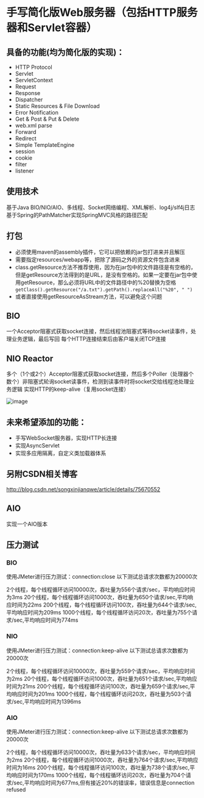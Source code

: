 # 手写简化版Web服务器（包括HTTP服务器和Servlet容器）
## 具备的功能(均为简化版的实现)：
- HTTP Protocol
- Servlet
- ServletContext
- Request
- Response
- Dispatcher
- Static Resources & File Download
- Error Notification
- Get & Post & Put & Delete
- web.xml parse
- Forward
- Redirect
- Simple TemplateEngine
- session
- cookie
- filter
- listener 

## 使用技术
基于Java BIO/NIO/AIO、多线程、Socket网络编程、XML解析、log4j/slf4j日志
基于Spring的PathMatcher实现SpringMVC风格的路径匹配

## 打包
- 必须使用maven的assembly插件，它可以把依赖的jar包打进来并且解压
- 需要指定resources/webapp等，把除了源码之外的资源文件包含进来
- class.getResource方法不推荐使用，因为在jar包中的文件路径是有空格的，但是getResource方法得到的是URL，是没有空格的。如果一定要在jar包中使用getResource，那么必须将URL中的文件路径中的%20替换为空格`getClass().getResource("/a.txt").getPath().replaceAll("%20", " ")`
- 或者直接使用getResourceAsStream方法，可以避免这个问题

## BIO
一个Acceptor阻塞式获取socket连接，然后线程池阻塞式等待socket读事件，处理业务逻辑，最后写回
每个HTTP连接结束后由客户端关闭TCP连接


## NIO Reactor
多个（1个或2个）Acceptor阻塞式获取socket连接，然后多个Poller（处理器个数个）非阻塞式轮询socket读事件，检测到读事件时将socket交给线程池处理业务逻辑
实现HTTP的keep-alive（复用socket连接）

![image](http://markdown-1252651195.cossh.myqcloud.com/%E6%9C%AA%E5%91%BD%E5%90%8D%E6%96%87%E4%BB%B6.jpg)


## 未来希望添加的功能：
- 手写WebSocket服务器，实现HTTP长连接
- 实现AsyncServlet
- 实现多应用隔离，自定义类加载器体系


## 另附CSDN相关博客
http://blog.csdn.net/songxinjianqwe/article/details/75670552


## AIO
实现一个AIO版本

## 压力测试

### BIO
使用JMeter进行压力测试：connection:close
以下测试总请求次数都为20000次

2个线程，每个线程循环访问10000次，吞吐量为556个请求/sec，平均响应时间为3ms
20个线程，每个线程循环访问1000次，吞吐量为650个请求/sec,平均响应时间为22ms
200个线程，每个线程循环访问100次，吞吐量为644个请求/sec,平均响应时间为209ms
1000个线程，每个线程循环访问20次，吞吐量为755个请求/sec,平均响应时间为774ms


### NIO

使用JMeter进行压力测试：connection:keep-alive
以下测试总请求次数都为20000次

2个线程，每个线程循环访问10000次，吞吐量为559个请求/sec，平均响应时间为2ms
20个线程，每个线程循环访问1000次，吞吐量为651个请求/sec,平均响应时间为21ms
200个线程，每个线程循环访问100次，吞吐量为659个请求/sec,平均响应时间为201ms
1000个线程，每个线程循环访问20次，吞吐量为503个请求/sec,平均响应时间为1396ms

### AIO

使用JMeter进行压力测试：connection:keep-alive
以下测试总请求次数都为20000次

2个线程，每个线程循环访问10000次，吞吐量为633个请求/sec，平均响应时间为2ms
20个线程，每个线程循环访问1000次，吞吐量为764个请求/sec,平均响应时间为16ms
200个线程，每个线程循环访问100次，吞吐量为738个请求/sec,平均响应时间为170ms
1000个线程，每个线程循环访问20次，吞吐量为704个请求/sec,平均响应时间为677ms,但有接近20%的错误率，错误信息是connection refused
